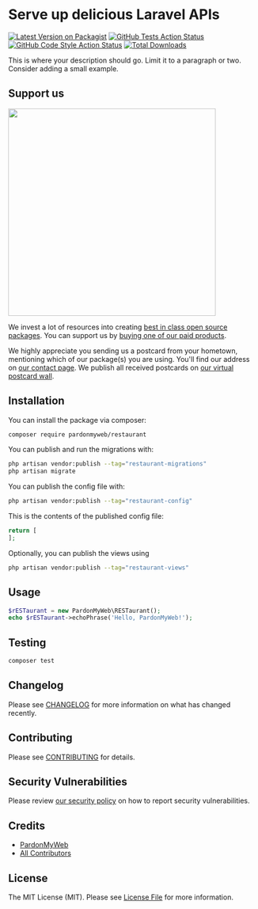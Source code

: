 # Serve up delicious Laravel APIs

[![Latest Version on Packagist](https://img.shields.io/packagist/v/pardonmyweb/restaurant.svg?style=flat-square)](https://packagist.org/packages/pardonmyweb/restaurant)
[![GitHub Tests Action Status](https://img.shields.io/github/actions/workflow/status/pardonmyweb/restaurant/run-tests.yml?branch=main&label=tests&style=flat-square)](https://github.com/pardonmyweb/restaurant/actions?query=workflow%3Arun-tests+branch%3Amain)
[![GitHub Code Style Action Status](https://img.shields.io/github/actions/workflow/status/pardonmyweb/restaurant/fix-php-code-style-issues.yml?branch=main&label=code%20style&style=flat-square)](https://github.com/pardonmyweb/restaurant/actions?query=workflow%3A"Fix+PHP+code+style+issues"+branch%3Amain)
[![Total Downloads](https://img.shields.io/packagist/dt/pardonmyweb/restaurant.svg?style=flat-square)](https://packagist.org/packages/pardonmyweb/restaurant)

This is where your description should go. Limit it to a paragraph or two. Consider adding a small example.

## Support us

[<img src="https://github-ads.s3.eu-central-1.amazonaws.com/RESTaurant.jpg?t=1" width="419px" />](https://spatie.be/github-ad-click/RESTaurant)

We invest a lot of resources into creating [best in class open source packages](https://spatie.be/open-source). You can support us by [buying one of our paid products](https://spatie.be/open-source/support-us).

We highly appreciate you sending us a postcard from your hometown, mentioning which of our package(s) you are using. You'll find our address on [our contact page](https://spatie.be/about-us). We publish all received postcards on [our virtual postcard wall](https://spatie.be/open-source/postcards).

## Installation

You can install the package via composer:

```bash
composer require pardonmyweb/restaurant
```

You can publish and run the migrations with:

```bash
php artisan vendor:publish --tag="restaurant-migrations"
php artisan migrate
```

You can publish the config file with:

```bash
php artisan vendor:publish --tag="restaurant-config"
```

This is the contents of the published config file:

```php
return [
];
```

Optionally, you can publish the views using

```bash
php artisan vendor:publish --tag="restaurant-views"
```

## Usage

```php
$rESTaurant = new PardonMyWeb\RESTaurant();
echo $rESTaurant->echoPhrase('Hello, PardonMyWeb!');
```

## Testing

```bash
composer test
```

## Changelog

Please see [CHANGELOG](CHANGELOG.md) for more information on what has changed recently.

## Contributing

Please see [CONTRIBUTING](CONTRIBUTING.md) for details.

## Security Vulnerabilities

Please review [our security policy](../../security/policy) on how to report security vulnerabilities.

## Credits

- [PardonMyWeb](https://github.com/PardonMyWeb)
- [All Contributors](../../contributors)

## License

The MIT License (MIT). Please see [License File](LICENSE.md) for more information.
